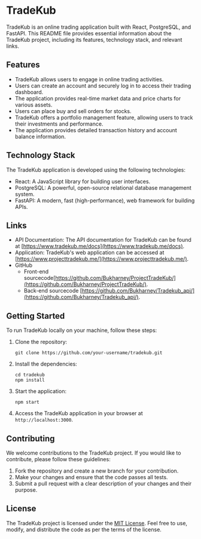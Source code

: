 # TradeKub

TradeKub is an online trading application built with React, PostgreSQL, and FastAPI. This README file provides essential information about the TradeKub project, including its features, technology stack, and relevant links.

## Features

- TradeKub allows users to engage in online trading activities.
- Users can create an account and securely log in to access their trading dashboard.
- The application provides real-time market data and price charts for various assets.
- Users can place buy and sell orders for stocks.
- TradeKub offers a portfolio management feature, allowing users to track their investments and performance.
- The application provides detailed transaction history and account balance information.

## Technology Stack

The TradeKub application is developed using the following technologies:

- React: A JavaScript library for building user interfaces.
- PostgreSQL: A powerful, open-source relational database management system.
- FastAPI: A modern, fast (high-performance), web framework for building APIs.

## Links

- API Documentation: The API documentation for TradeKub can be found at [https://www.tradekub.me/docs](https://www.tradekub.me/docs).
- Application: TradeKub's web application can be accessed at [https://www.projecttradekub.me/](https://www.projecttradekub.me/).
- GitHub
   - Front-end sourcecode[https://github.com/Bukharney/ProjectTradeKub/](https://github.com/Bukharney/ProjectTradeKub/).
   - Back-end sourcecode [https://github.com/Bukharney/Tradekub_api/](https://github.com/Bukharney/Tradekub_api/).


## Getting Started

To run TradeKub locally on your machine, follow these steps:

1. Clone the repository: 
   ```
   git clone https://github.com/your-username/tradekub.git
   ```

2. Install the dependencies:
   ```
   cd tradekub
   npm install
   ```

3. Start the application:
   ```
   npm start
   ```

4. Access the TradeKub application in your browser at `http://localhost:3000`.

## Contributing

We welcome contributions to the TradeKub project. If you would like to contribute, please follow these guidelines:

1. Fork the repository and create a new branch for your contribution.
2. Make your changes and ensure that the code passes all tests.
3. Submit a pull request with a clear description of your changes and their purpose.

## License

The TradeKub project is licensed under the [MIT License](LICENSE). Feel free to use, modify, and distribute the code as per the terms of the license.
